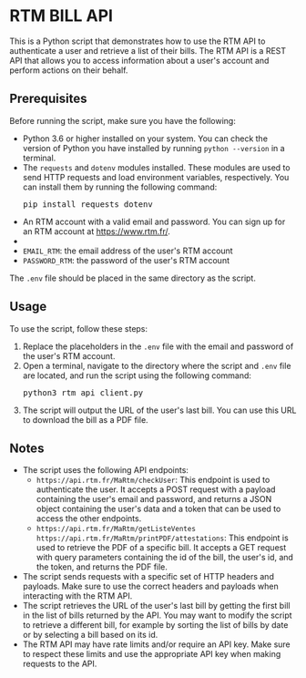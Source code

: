 
  <body>
    <h1>RTM BILL API </h1>
    <p>
      This is a Python script that demonstrates how to use the RTM API to authenticate a user and retrieve a list of their bills. The RTM API is a REST API that allows you to access information about a user's account and perform actions on their behalf.
    </p>
    <h2>Prerequisites</h2>
    <p>
      Before running the script, make sure you have the following:
    </p>
    <ul>
      <li>
        Python 3.6 or higher installed on your system. You can check the version of Python you have installed by running <code>python --version</code> in a terminal.
      </li>
      <li>
        The <code>requests</code> and <code>dotenv</code> modules installed. These modules are used to send HTTP requests and load environment variables, respectively. You can install them by running the following command:
        <pre>pip install requests dotenv</pre>
      </li>
      <li>
        An RTM account with a valid email and password. You can sign up for an RTM account at <a href="https://www.rtm.fr/">https://www.rtm.fr/</a>.
      </li>
      <li>
       <li><code>EMAIL_RTM</code>: the email address of the user's RTM account</li>
        <li><code>PASSWORD_RTM</code>: the password of the user's RTM account</li>
      </ul>
      The <code>.env</code> file should be placed in the same directory as the script.
    </li>
  </ul>
  <h2>Usage</h2>
  <p>
    To use the script, follow these steps:
  </p>
  <ol>
    <li>
      Replace the placeholders in the <code>.env</code> file with the email and password of the user's RTM account.
    </li>
    <li>
      Open a terminal, navigate to the directory where the script and <code>.env</code> file are located, and run the script using the following command:
      <pre>python3 rtm_api_client.py</pre>
    </li>
    <li>
      The script will output the URL of the user's last bill. You can use this URL to download the bill as a PDF file.
    </li>
  </ol>
  <h2>Notes</h2>
  <ul>
    <li>
      The script uses the following API endpoints:
      <ul>
        <li>
          <code>https://api.rtm.fr/MaRtm/checkUser</code>: This endpoint is used to authenticate the user. It accepts a POST request with a payload containing the user's email and password, and returns a JSON object containing the user's data and a token that can be used to access the other endpoints.
        </li>
        <li>
          <code>https://api.rtm.fr/MaRtm/getListeVentes</code>
          <code>https://api.rtm.fr/MaRtm/printPDF/attestations</code>: This endpoint is used to retrieve the PDF of a specific bill. It accepts a GET request with query parameters containing the id of the bill, the user's id, and the token, and returns the PDF file.
        </li>
      </ul>
    </li>
    <li>
      The script sends requests with a specific set of HTTP headers and payloads. Make sure to use the correct headers and payloads when interacting with the RTM API.
    </li>
    <li>
      The script retrieves the URL of the user's last bill by getting the first bill in the list of bills returned by the API. You may want to modify the script to retrieve a different bill, for example by sorting the list of bills by date or by selecting a bill based on its id.
    </li>
    <li>
      The RTM API may have rate limits and/or require an API key. Make sure to respect these limits and use the appropriate API key when making requests to the API.
    </li>
  </ul>
</body>
</html>

